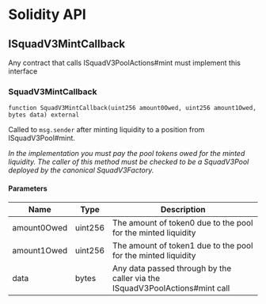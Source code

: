 # Solidity API

## ISquadV3MintCallback

Any contract that calls ISquadV3PoolActions#mint must implement this interface

### SquadV3MintCallback

```solidity
function SquadV3MintCallback(uint256 amount0Owed, uint256 amount1Owed, bytes data) external
```

Called to `msg.sender` after minting liquidity to a position from ISquadV3Pool#mint.

_In the implementation you must pay the pool tokens owed for the minted liquidity.
The caller of this method must be checked to be a SquadV3Pool deployed by the canonical SquadV3Factory._

#### Parameters

| Name | Type | Description |
| ---- | ---- | ----------- |
| amount0Owed | uint256 | The amount of token0 due to the pool for the minted liquidity |
| amount1Owed | uint256 | The amount of token1 due to the pool for the minted liquidity |
| data | bytes | Any data passed through by the caller via the ISquadV3PoolActions#mint call |

